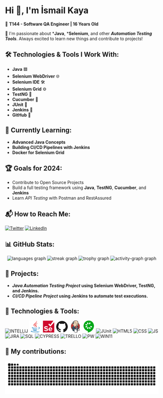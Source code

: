 # Hi 👋, I'm İsmail Kaya

🔭 **T144 - Software QA Engineer | 16 Years Old**

🚀 I'm passionate about ***Java**, ***Selenium**, and other ***Automation Testing Tools***.
Always excited to learn new things and contribute to projects!

## 🛠 Technologies & Tools I Work With:

- **Java** 🟦
- **Selenium WebDriver** 🌐
- **Selenium IDE** 🛠
- **Selenium Grid** ⚙️
- **TestNG** 🔧
- **Cucumber** 🥒
- **JUnit** 📑
- **Jenkins** 🔄
- **GitHub** 🐙

## 🌱 Currently Learning:
- **Advanced Java Concepts**
- **Building CI/CD Pipelines with Jenkins**
- **Docker for Selenium Grid**

## 🏆 Goals for 2024:
- Contribute to Open Source Projects
- Build a full testing framework using **Java**, **TestNG**, **Cucumber**, and **Jenkins**
- Learn *API Testing* with Postman and RestAssured

## 📬 How to Reach Me:
[![Twitter](https://img.shields.io/badge/Twitter-blue?style=for-the-badge&logo=twitter)](https://twitter.com/username)
[![LinkedIn](https://img.shields.io/badge/LinkedIn-blue?style=for-the-badge&logo=linkedin)](https://www.linkedin.com/in/ismail-kaya2534/)

## 📊 GitHub Stats:
<div align="center">
  <img src="https://github-readme-stats.vercel.app/api/top-langs?username=T144-ismailkaya&locale=en&hide_title=false&layout=compact&card_width=320&langs_count=5&theme=dracula&hide_border=false&order=2" height="150" alt="languages graph"  />
  <img src="https://streak-stats.demolab.com?user=T144-ismailkaya&locale=en&mode=daily&theme=dracula&hide_border=false&border_radius=5&order=3" height="150" alt="streak graph"  />
  <img src="https://github-profile-trophy.vercel.app?username=T144-ismailkaya&theme=dracula&column=-1&row=1&margin-w=8&margin-h=8&no-bg=false&no-frame=false&order=4" height="150" alt="trophy graph"  />
  <img src="https://github-readme-activity-graph.vercel.app/graph?username=T144-ismailkaya&radius=16&theme=react&area=true&order=5" height="300" alt="activity-graph graph"  />
</div>

###

## 💼 Projects:
- ***Java Automation Testing Project* using Selenium WebDriver, TestNG, and Jenkins.**
- ***CI/CD Pipeline Project* using Jenkins to automate test executions.**

## 🔧 Technologies & Tools:
<div>
<p align="left">
<img src="https://cdn.jsdelivr.net/gh/devicons/devicon@latest/icons/intellij/intellij-original.svg" alt="INTELLIJ" width="40" height="40"/>
<img src="https://raw.githubusercontent.com/devicons/devicon/master/icons/java/java-original.svg" alt="Java" width="40" height="40"/>
<img src="https://raw.githubusercontent.com/devicons/devicon/master/icons/selenium/selenium-original.svg" alt="Selenium" width="40" height="40"/>
<img src="https://raw.githubusercontent.com/devicons/devicon/master/icons/github/github-original.svg" alt="GitHub" width="40" height="40"/>
<img src="https://raw.githubusercontent.com/devicons/devicon/master/icons/jenkins/jenkins-original.svg" alt="Jenkins" width="40" height="40"/>
<img src="https://raw.githubusercontent.com/devicons/devicon/master/icons/cucumber/cucumber-plain.svg" alt="Cucumber" width="40" height="40"/>
<img src="https://cdn.jsdelivr.net/gh/devicons/devicon@latest/icons/junit/junit-original-wordmark.svg" alt="JUnit" width="40" height="40"/>
<img src="https://cdn.jsdelivr.net/gh/devicons/devicon@latest/icons/html5/html5-original-wordmark.svg" alt="HTML5" width="40" height="40"/>
<img src="https://cdn.jsdelivr.net/gh/devicons/devicon@latest/icons/css3/css3-original-wordmark.svg" alt="CSS" width="40" height="40"/>
<img src="https://cdn.jsdelivr.net/gh/devicons/devicon@latest/icons/javascript/javascript-original.svg" alt="JS" width="40" height="40"/>
<img src="https://cdn.jsdelivr.net/gh/devicons/devicon@latest/icons/jira/jira-original.svg" alt="JIRA" width="40" height="40"/>
<img src="https://cdn.jsdelivr.net/gh/devicons/devicon@latest/icons/azuresqldatabase/azuresqldatabase-original.svg" alt="SQL" width="40" height="40"/>
<img src="https://cdn.jsdelivr.net/gh/devicons/devicon@latest/icons/cypressio/cypressio-original.svg" alt="CYPRESS" width="40" height="40"/>
<img src="https://cdn.jsdelivr.net/gh/devicons/devicon@latest/icons/trello/trello-original.svg" alt="TRELLO" width="40" height="40"/>
<img src="https://cdn.jsdelivr.net/gh/devicons/devicon@latest/icons/playwright/playwright-original.svg" alt="PW" width="40" height="40"/>
<img src="https://cdn.jsdelivr.net/gh/devicons/devicon@latest/icons/windows11/windows11-original-wordmark.svg" alt="WIN11" width="40" height="40"/>
</p>
</div>
  
  ## 🌟 My contributions:
![Snake animation](https://raw.githubusercontent.com/T144-ismailkaya/T144-ismailkaya/output/github-contribution-grid-snake.svg)
